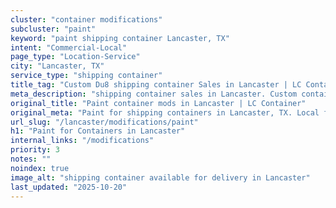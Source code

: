 ```yaml
---
cluster: "container modifications"
subcluster: "paint"
keyword: "paint shipping container Lancaster, TX"
intent: "Commercial-Local"
page_type: "Location-Service"
city: "Lancaster, TX"
service_type: "shipping container"
title_tag: "Custom Du8 shipping container Sales in Lancaster | LC Container"
meta_description: "shipping container sales in Lancaster. Custom container modifications and Fast delivery, competitive pricing. Serving modifications area. Quote ID: U0W. Call (214) 524-4168 for your free quote today."
original_title: "Paint container mods in Lancaster | LC Container"
original_meta: "Paint for shipping containers in Lancaster, TX. Local fabrication & pro install. LC Container — Since 2003. Get a quote."
url_slug: "/lancaster/modifications/paint"
h1: "Paint for Containers in Lancaster"
internal_links: "/modifications"
priority: 3
notes: ""
noindex: true
image_alt: "shipping container available for delivery in Lancaster"
last_updated: "2025-10-20"
---
```


<!-- TODO: Add unique city/inventory copy, images, and internal links here. -->
